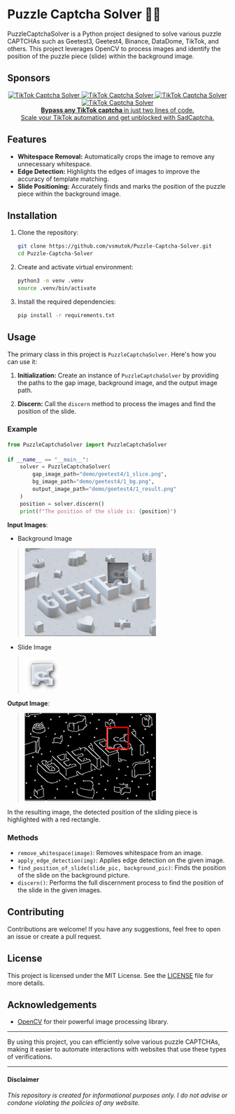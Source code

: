 # Puzzle Captcha Solver 🧩🧩

PuzzleCaptchaSolver is a Python project designed to solve various puzzle CAPTCHAs such as Geetest3, Geetest4, Binance, DataDome, TikTok, and others. This project leverages OpenCV to process images and identify the position of the puzzle piece (slide) within the background image.

## Sponsors
<div align="center">
  <a href="https://www.sadcaptcha.com?ref=vsmutok" target="_blank">
    <img src="https://sadcaptcha.b-cdn.net/tiktok3d.webp" width="100" alt="TikTok Captcha Solver">
    <img src="https://sadcaptcha.b-cdn.net/tiktokrotate.webp" width="100" alt="TikTok Captcha Solver">
    <img src="https://sadcaptcha.b-cdn.net/tiktokpuzzle.webp" width="100" alt="TikTok Captcha Solver">
    <img src="https://sadcaptcha.b-cdn.net/tiktokicon.webp" width="100" alt="TikTok Captcha Solver">
    <br/>
    <div>
         <strong> Bypass any TikTok captcha </strong> in just two lines of code.<br> Scale your TikTok automation and get unblocked with SadCaptcha.
    </div>
  </a>
</div>

## Features

- **Whitespace Removal:** Automatically crops the image to remove any unnecessary whitespace.
- **Edge Detection:** Highlights the edges of images to improve the accuracy of template matching.
- **Slide Positioning:** Accurately finds and marks the position of the puzzle piece within the background image.

## Installation

1. Clone the repository:
   ```sh
   git clone https://github.com/vsmutok/Puzzle-Captcha-Solver.git
   cd Puzzle-Captcha-Solver
   ```
2. Create and activate virtual environment:
   ```sh
   python3 -m venv .venv
   source .venv/bin/activate
   ```
3. Install the required dependencies:
   ```sh
   pip install -r requirements.txt
   ```


## Usage

The primary class in this project is `PuzzleCaptchaSolver`. Here's how you can use it:

1. **Initialization:** Create an instance of `PuzzleCaptchaSolver` by providing the paths to the gap image, background image, and the output image path.

2. **Discern:** Call the `discern` method to process the images and find the position of the slide.

### Example

```python
from PuzzleCaptchaSolver import PuzzleCaptchaSolver

if __name__ == "__main__":
    solver = PuzzleCaptchaSolver(
        gap_image_path="demo/geetest4/1_slice.png",
        bg_image_path="demo/geetest4/1_bg.png",
        output_image_path="demo/geetest4/1_result.png"
    )
    position = solver.discern()
    print(f"The position of the slide is: {position}")
```

**Input Images**:
- Background Image
> ![Background Image](demo/geetest4/1_bg.png)
- Slide Image
>![Slide Image](demo/geetest4/1_slice.png)

**Output Image**:
> ![Result Image](demo/geetest4/1_result.png)

In the resulting image, the detected position of the sliding piece is highlighted with a red rectangle.


### Methods

- `remove_whitespace(image)`: Removes whitespace from an image.
- `apply_edge_detection(img)`: Applies edge detection on the given image.
- `find_position_of_slide(slide_pic, background_pic)`: Finds the position of the slide on the background picture.
- `discern()`: Performs the full discernment process to find the position of the slide in the given images.

## Contributing

Contributions are welcome! If you have any suggestions, feel free to open an issue or create a pull request.

## License

This project is licensed under the MIT License. See the [LICENSE](LICENSE) file for more details.

## Acknowledgements

- [OpenCV](https://opencv.org/) for their powerful image processing library.

---

By using this project, you can efficiently solve various puzzle CAPTCHAs, making it easier to automate interactions with websites that use these types of verifications.

___
#### Disclaimer

_This repository is created for informational purposes only. I do not advise or condone violating the policies of any website._

